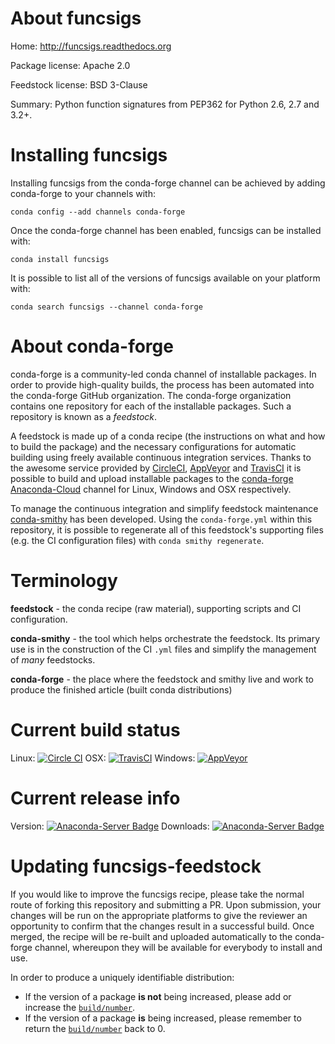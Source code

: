 About funcsigs
==============

Home: http://funcsigs.readthedocs.org

Package license: Apache 2.0

Feedstock license: BSD 3-Clause

Summary: Python function signatures from PEP362 for Python 2.6, 2.7 and 3.2+.



Installing funcsigs
===================

Installing funcsigs from the conda-forge channel can be achieved by adding conda-forge to your channels with:

```
conda config --add channels conda-forge
```

Once the conda-forge channel has been enabled, funcsigs can be installed with:

```
conda install funcsigs
```

It is possible to list all of the versions of funcsigs available on your platform with:

```
conda search funcsigs --channel conda-forge
```


About conda-forge
=================

conda-forge is a community-led conda channel of installable packages.
In order to provide high-quality builds, the process has been automated into the
conda-forge GitHub organization. The conda-forge organization contains one repository 
for each of the installable packages. Such a repository is known as a *feedstock*.

A feedstock is made up of a conda recipe (the instructions on what and how to build
the package) and the necessary configurations for automatic building using freely
available continuous integration services. Thanks to the awesome service provided by
[CircleCI](https://circleci.com/), [AppVeyor](http://www.appveyor.com/)
and [TravisCI](https://travis-ci.org/) it is possible to build and upload installable
packages to the [conda-forge](https://anaconda.org/conda-forge)
[Anaconda-Cloud](http://docs.anaconda.org/) channel for Linux, Windows and OSX respectively.

To manage the continuous integration and simplify feedstock maintenance
[conda-smithy](http://github.com/conda-forge/conda-smithy) has been developed.
Using the ``conda-forge.yml`` within this repository, it is possible to regenerate all of
this feedstock's supporting files (e.g. the CI configuration files) with ``conda smithy regenerate``.


Terminology
===========

**feedstock** - the conda recipe (raw material), supporting scripts and CI configuration.

**conda-smithy** - the tool which helps orchestrate the feedstock.
                   Its primary use is in the construction of the CI ``.yml`` files
                   and simplify the management of *many* feedstocks.

**conda-forge** - the place where the feedstock and smithy live and work to
                  produce the finished article (built conda distributions)

Current build status
====================

Linux: [![Circle CI](https://circleci.com/gh/conda-forge/funcsigs-feedstock.svg?style=svg)](https://circleci.com/gh/conda-forge/funcsigs-feedstock)
OSX: [![TravisCI](https://travis-ci.org/conda-forge/funcsigs-feedstock.svg?branch=master)](https://travis-ci.org/conda-forge/funcsigs-feedstock) 
Windows: [![AppVeyor](https://ci.appveyor.com/api/projects/status/github/conda-forge/funcsigs-feedstock?svg=True)](https://ci.appveyor.com/project/conda-forge/funcsigs-feedstock/branch/master)

Current release info
====================
Version: [![Anaconda-Server Badge](https://anaconda.org/conda-forge/funcsigs/badges/version.svg)](https://anaconda.org/conda-forge/funcsigs)
Downloads: [![Anaconda-Server Badge](https://anaconda.org/conda-forge/funcsigs/badges/downloads.svg)](https://anaconda.org/conda-forge/funcsigs)


Updating funcsigs-feedstock
===========================

If you would like to improve the funcsigs recipe, please take the normal
route of forking this repository and submitting a PR. Upon submission, your changes will
be run on the appropriate platforms to give the reviewer an opportunity to confirm that the
changes result in a successful build. Once merged, the recipe will be re-built and uploaded
automatically to the conda-forge channel, whereupon they will be available for everybody to
install and use.

In order to produce a uniquely identifiable distribution:
 * If the version of a package **is not** being increased, please add or increase
   the [``build/number``](http://conda.pydata.org/docs/building/meta-yaml.html#build-number-and-string). 
 * If the version of a package **is** being increased, please remember to return
   the [``build/number``](http://conda.pydata.org/docs/building/meta-yaml.html#build-number-and-string)
   back to 0.
